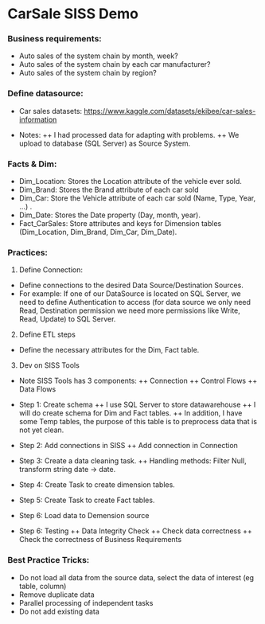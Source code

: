 # CarSale SISS Demo
### Business requirements:
+ Auto sales of the system chain by month, week?
+ Auto sales of the system chain by each car manufacturer?
+ Auto sales of the system chain by region?

### Define datasource:
- Car sales datasets: https://www.kaggle.com/datasets/ekibee/car-sales-information
+ Notes:
  ++ I had processed data for adapting with problems.
  ++ We upload to database (SQL Server) as Source System.

### Facts & Dim:
- Dim_Location: Stores the Location attribute of the vehicle ever sold.
- Dim_Brand: Stores the Brand attribute of each car sold
- Dim_Car: Store the Vehicle attribute of each car sold (Name, Type, Year, ...) .
- Dim_Date: Stores the Date property (Day, month, year).
- Fact_CarSales: Store attributes and keys for Dimension tables (Dim_Location, Dim_Brand, Dim_Car, Dim_Date).

### Practices:
1. Define Connection:
- Define connections to the desired Data Source/Destination Sources.
- For example: If one of our DataSource is located on SQL Server, we need to define Authentication to access (for data source we only need Read, Destination permission we need more permissions like Write, Read, Update) to SQL Server.
2. Define ETL steps
- Define the necessary attributes for the Dim, Fact table.
3. Dev on SISS Tools
  + Note SISS Tools has 3 components:
    ++ Connection
    ++ Control Flows
    ++ Data Flows
  + Step 1: Create schema
    ++ I use SQL Server to store datawarehouse
    ++ I will do create schema for Dim and Fact tables.
    ++ In addition, I have some Temp tables, the purpose of this table is to preprocess data that is not yet clean.
  + Step 2: Add connections in SISS
    ++ Add connection in Connection
  + Step 3: Create a data cleaning task.
    ++ Handling methods: Filter Null, transform string date -> date.
  + Step 4: Create Task to create dimension tables.
  + Step 5: Create Task to create Fact tables.
  + Step 6: Load data to Demension source
  
  + Step 6: Testing
    ++ Data Integrity Check
    ++ Check data correctness
    ++ Check the correctness of Business Requirements

### Best Practice Tricks:
+ Do not load all data from the source data, select the data of interest (eg table, column)
+ Remove duplicate data
+ Parallel processing of independent tasks
+ Do not add existing data
